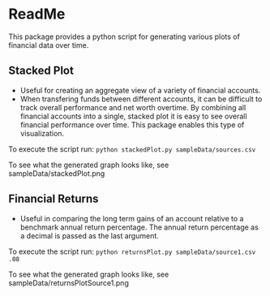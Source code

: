 # ReadMe

This package provides a python script for generating various plots of financial data over time.

## Stacked Plot
* Useful for creating an aggregate view of a variety of financial accounts.
* When transfering funds between different accounts, it can be difficult to track overall performance and net worth overtime. By combining all financial accounts into a single, stacked plot it is easy to see overall financial performance over time. This package enables this type of visualization.

To execute the script run:
`python stackedPlot.py sampleData/sources.csv`

To see what the generated graph looks like, see sampleData/stackedPlot.png

## Financial Returns
* Useful in comparing the long term gains of an account relative to a benchmark annual return percentage. The annual return percentage as a decimal is passed as the last argument.

To execute the script run:
`python returnsPlot.py sampleData/source1.csv .08`

To see what the generated graph looks like, see sampleData/returnsPlotSource1.png
